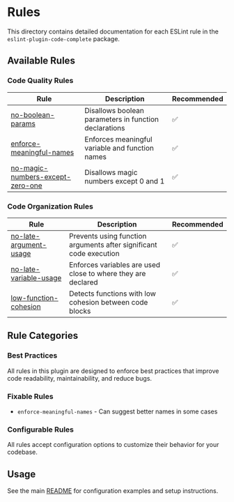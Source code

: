 # Rules

This directory contains detailed documentation for each ESLint rule in the `eslint-plugin-code-complete` package.

## Available Rules

### Code Quality Rules

| Rule | Description | Recommended |
|------|-------------|-------------|
| [no-boolean-params](./no-boolean-params.md) | Disallows boolean parameters in function declarations | ✅ |
| [enforce-meaningful-names](./enforce-meaningful-names.md) | Enforces meaningful variable and function names | ✅ |
| [no-magic-numbers-except-zero-one](./no-magic-numbers-except-zero-one.md) | Disallows magic numbers except 0 and 1 | ✅ |

### Code Organization Rules

| Rule | Description | Recommended |
|------|-------------|-------------|
| [no-late-argument-usage](./no-late-argument-usage.md) | Prevents using function arguments after significant code execution | ✅ |
| [no-late-variable-usage](./no-late-variable-usage.md) | Enforces variables are used close to where they are declared | ✅ |
| [low-function-cohesion](./low-function-cohesion.md) | Detects functions with low cohesion between code blocks | ✅ |

## Rule Categories

### Best Practices
All rules in this plugin are designed to enforce best practices that improve code readability, maintainability, and reduce bugs.

### Fixable Rules
- `enforce-meaningful-names` - Can suggest better names in some cases

### Configurable Rules
All rules accept configuration options to customize their behavior for your codebase.

## Usage

See the main [README](../../README.md) for configuration examples and setup instructions.